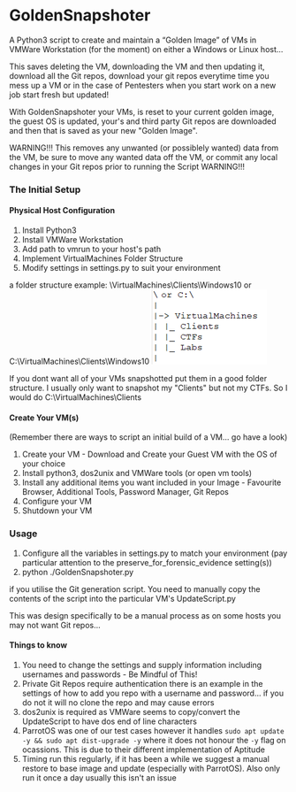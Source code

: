 # GoldenSnapshoter
A Python3 script to create and maintain a “Golden Image” of VMs in VMWare Workstation (for the moment) on either a Windows or Linux host...

This saves deleting the VM, downloading the VM and then updating it, download all the Git repos, download your git repos everytime time you mess up a VM or in the case of Pentesters when you start work on a new job start fresh but updated!

With GoldenSnapshoter your VMs, is reset to your current golden image, the guest OS is updated, your's and third party Git repos are downloaded and then that is saved as your new "Golden Image".

WARNING!!! This removes any unwanted (or possiblely wanted) data from the VM, be sure to move any wanted data off the VM, or commit any local changes in your Git repos prior to running the Script WARNING!!!

### The Initial Setup ###
#### Physical Host Configuration ####
1. Install Python3
2. Install VMWare Workstation
3. Add path to vmrun to your host's path
4. Implement VirtualMachines Folder Structure
5. Modify settings in settings.py to suit your environment

a folder structure example: \VirtualMachines\Clients\Windows10 or C:\VirtualMachines\Clients\Windows10
![VirtualMachines Folder Structure](assets/images/VirtualMachines.png "VirtualMachines Folders")

If you dont want all of your VMs snapshotted put them in a good folder structure. I usually only want to snapshot my "Clients" but not my CTFs. So I would do C:\VirtualMachines\Clients<br />

#### Create Your VM(s) ####
(Remember there are ways to script an initial build of a VM... go have a look)
1. Create your VM - Download and Create your Guest VM with the OS of your choice
2. Install python3, dos2unix and VMWare tools (or open vm tools)
3. Install any additional items you want included in your Image - Favourite Browser, Additional Tools, Password Manager, Git Repos
4. Configure your VM
5. Shutdown your VM

### Usage ###
1. Configure all the variables in settings.py to match your environment
    (pay particular attention to the preserve_for_forensic_evidence setting(s))
2. python ./GoldenSnapshoter.py

if you utilise the Git generation script. You need to manually copy the contents of the script into the particular VM's UpdateScript.py

This was design specifically to be a manual process as on some hosts you may not want Git repos...

#### Things to know ####
1. You need to change the settings and supply information including usernames and passwords - Be Mindful of This!
2. Private Git Repos require authentication there is an example in the settings of how to add you repo with a username and password... if you do not it will no clone the repo and may cause errors
3. dos2unix is required as VMWare seems to copy/convert the UpdateScript to have dos end of line characters
4. ParrotOS was one of our test cases however it handles `sudo apt update -y && sudo apt dist-upgrade -y` where it does not honour the `-y` flag on ocassions. This is due to their different implementation of Aptitude
5. Timing run this regularly, if it has been a while we suggest a manual restore to base image and update (especially with ParrotOS). Also only run it once a day usually this isn't an issue
